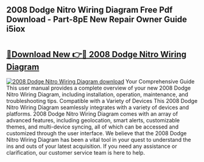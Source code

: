 ## 2008 Dodge Nitro Wiring Diagram Free Pdf Download - Part-8pE New Repair Owner Guide i5iox

# <h2><a href="http://dfhz4rt.blite.top/?on=2008+Dodge+Nitro+Wiring+Diagram">🔗Download New 👉🔴 2008 Dodge Nitro Wiring Diagram</a></h2>

[![2008 Dodge Nitro Wiring Diagram download](https://i.imgur.com/lujVjoI.png)](http://dfhz4rt.blite.top/?on=2008+Dodge+Nitro+Wiring+Diagram)
Your Comprehensive Guide This user manual provides a complete overview of your new 2008 Dodge Nitro Wiring Diagram, including installation, operation, maintenance, and troubleshooting tips. Compatible with a Variety of Devices This 2008 Dodge Nitro Wiring Diagram seamlessly integrates with a variety of devices and platforms. 2008 Dodge Nitro Wiring Diagram comes with an array of advanced features, including geolocation, smart alerts, customizable themes, and multi-device syncing, all of which can be accessed and customized through the user interface. We believe that the 2008 Dodge Nitro Wiring Diagram has been a vital tool in your quest to understand the ins and outs of your latest acquisition. If you need any assistance or clarification, our customer service team is here to help.
